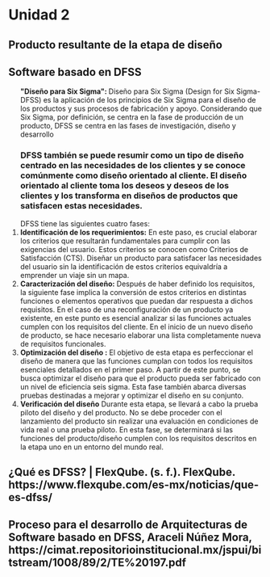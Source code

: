 <!DOCTYPE html>
<html lang="es">
<body>

   <h1>Unidad 2</h1>
    <h2>Producto resultante de la etapa de diseño</h2>
    <h2>Software basado en DFSS</h2>

 <ol>
     <b>"Diseño para Six Sigma": </b>
     Diseño para Six Sigma (Design for Six Sigma- DFSS) es la aplicación de los principios de Six Sigma para el diseño de los productos y sus procesos de fabricación y apoyo. Considerando que Six Sigma, por definición, se centra en la fase de producción de un producto, DFSS se centra en las fases de investigación, diseño y desarrollo
     <h3>DFSS también se puede resumir como un tipo de diseño centrado en las necesidades de los clientes y se conoce comúnmente como diseño orientado al cliente. El diseño orientado al cliente toma los deseos y deseos de los clientes y los transforma en diseños de productos que satisfacen estas necesidades.</h3>
     DFSS tiene las siguientes cuatro fases:
     <li>
     <b>Identificación de los requerimientos:</b>
     En este paso, es crucial elaborar los criterios que resultarán fundamentales para cumplir con las exigencias del usuario. Estos criterios se conocen como Criterios de Satisfacción (CTS). Diseñar un producto para satisfacer las necesidades del usuario sin la identificación de estos criterios equivaldría a emprender un viaje sin un mapa.</li>
     <li><b>Caracterización del diseño:</b> 
     Después de haber definido los requisitos, la siguiente fase implica la conversión de estos criterios en distintas funciones o elementos operativos que puedan dar respuesta a dichos requisitos. En el caso de una reconfiguración de un producto ya existente, en este punto es esencial analizar si las funciones actuales cumplen con los requisitos del cliente. En el inicio de un nuevo diseño de producto, se hace necesario elaborar una lista completamente nueva de requisitos funcionales.  </li>
     <li><b> Optimización del diseño :</b>
      El objetivo de esta etapa es perfeccionar el diseño de manera que las funciones cumplan con todos los requisitos esenciales detallados en el primer paso. A partir de este punto, se busca optimizar el diseño para que el producto pueda ser fabricado con un nivel de eficiencia seis sigma. Esta fase también abarca diversas pruebas destinadas a mejorar y optimizar el diseño en su conjunto.</li>
      <li><b>Verificación del diseño</b>
      Durante esta etapa, se llevará a cabo la prueba piloto del diseño y del producto. No se debe proceder con el lanzamiento del producto sin realizar una evaluación en condiciones de vida real o una prueba piloto. En esta fase, se determinará si las funciones del producto/diseño cumplen con los requisitos descritos en la etapa uno en un entorno del mundo real.</li>
    </ol>
    <h2>¿Qué es DFSS? | FlexQube. (s. f.). FlexQube. https://www.flexqube.com/es-mx/noticias/que-es-dfss/</h2>
    <h2>Proceso para el desarrollo de Arquitecturas de Software basado en DFSS, Araceli Núñez Mora, https://cimat.repositorioinstitucional.mx/jspui/bitstream/1008/89/2/TE%20197.pdf</h2>

</body>
</html>
